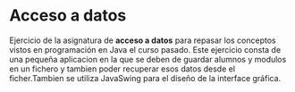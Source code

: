 <h1> Acceso a datos</h1>
Ejercicio de la asignatura de <strong>acceso a datos</strong> para repasar los conceptos vistos en programación en Java el curso pasado.
Este ejercicio consta de una pequeña aplicacion en la que se deben de guardar alumnos y modulos en un fichero y tambien poder recuperar esos datos desde el ficher.Tambien se utiliza <italic>JavaSwing</italic> para el diseño de la interface gráfica.
